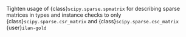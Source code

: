 Tighten usage of {class}`scipy.sparse.spmatrix` for describing sparse matrices in types and instance checks to only {class}`scipy.sparse.csr_matrix` and {class}`scipy.sparse.csc_matrix` {user}`ilan-gold`
